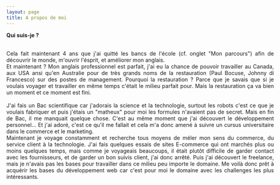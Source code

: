 ```yaml
---
layout: page
title: A propos de moi
---
```

<B> Qui suis-je ? </B> <br>
<br>
<div STYLE="text-align:justify; width : 700px;">Cela fait maintenant 4 ans que j'ai quitté les bancs de l'école (cf. onglet "Mon parcours") afin de découvrir le monde, m'ouvrir l'ésprit, et améliorer mon anglais.<br>
Et maintenant ? Mon anglais professionnel est parfait, j'ai eu la chance de pouvoir travailler au Canada, aux USA ansi qu'en Australie pour de très grands noms de la restauration (Paul Bocuse, Johnny di Francesco) sur des postes de management. Pourquoi la restauration ? Parce que je savais que si je voulais voyager et travailler en même temps c'était le milieu parfait pour. Mais la restauration ça va bien un moment et ce moment est fini.<br>
  <br>
J'ai fais un Bac scientifique car j'adorais la science et la technologie, surtout les robots c'est ce que je voulais fabriquer et puis j'étais un "matheux" pour moi les formules n'avaient pas de secret. Mais en fin de Bac, il me manquait quelque chose. C'est au même moment que j'ai découvert le développement personnel... Et j'ai adoré, c'est ce qu'il me fallait et cela m'a donc amené à suivre un cursus universitaire dans le commerce et le marketing.<br>
Maintenant je voyage constamment et recherche tous moyens de méler mon sens du commerce, du service client à la technologie.
J'ai fais quelques essais de sites E-commerce qui ont marchés plus ou moins quelques temps, mais comme je voyageais beaucoups, il était plutôt difficile de garder contact avec les fournisseurs, et de garder un bon suivis client, j'ai donc arrêté.
Puis j'ai découvert le freelance, mais je n'avais pas les bases pour travailler dans ce milieu peu importe le domaine.
Me voilà donc prêt à acquérir les bases du développement web car c'est pour moi le domaine avec les challenges les plus intéressants. </div>

